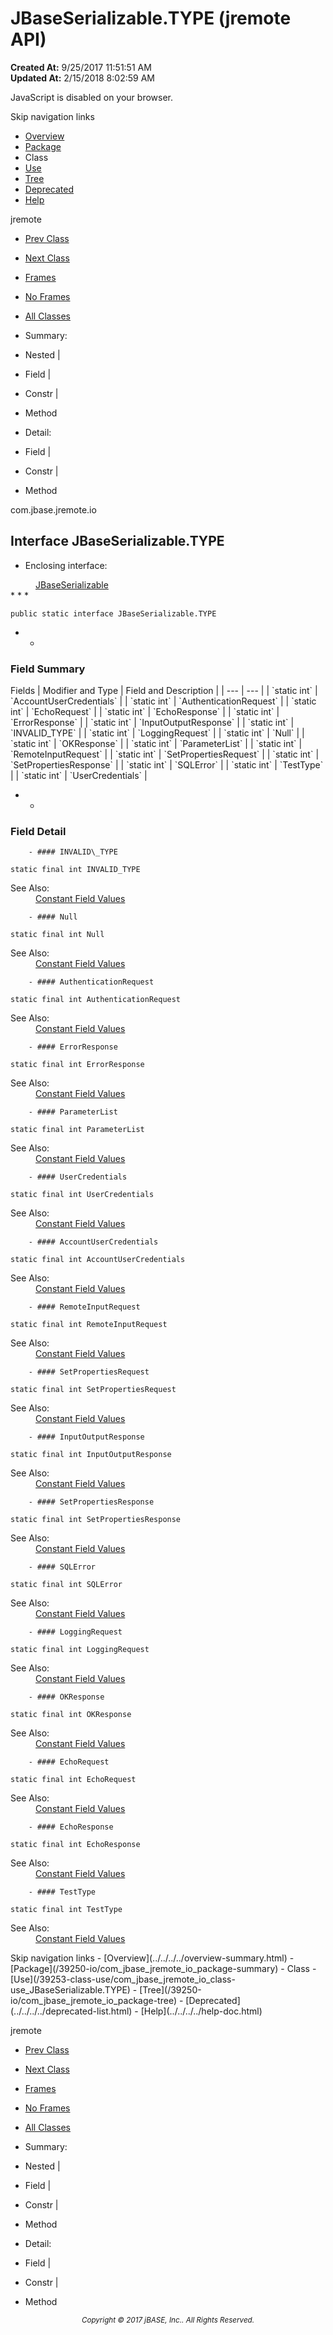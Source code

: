 # JBaseSerializable.TYPE (jremote   API)

**Created At:** 9/25/2017 11:51:51 AM  
**Updated At:** 2/15/2018 8:02:59 AM  

<script type="text/javascript"><!--
    try {
        if (location.href.indexOf('is-external=true') == -1) {
            parent.document.title="JBaseSerializable.TYPE (jremote   API)";
        }
    }
    catch(err) {
    }
//--></script><noscript><div>JavaScript is disabled on your browser.</div></noscript><!-- ========= START OF TOP NAVBAR ======= -->
<!--   -->
Skip navigation links
<!--   -->
- [Overview](../../../../overview-summary.html)
- [Package](/39250-io/com_jbase_jremote_io_package-summary)
- Class
- [Use](/39253-class-use/com_jbase_jremote_io_class-use_JBaseSerializable.TYPE)
- [Tree](/39250-io/com_jbase_jremote_io_package-tree)
- [Deprecated](../../../../deprecated-list.html)
- [Help](../../../../help-doc.html)


jremote <br>

- [Prev Class](/39250-io/com_jbase_jremote_io_jbaseserializable "interface in com.jbase.jremote.io")
- [Next Class](/39250-io/com_jbase_jremote_io_JbaseSocketConnection "class in com.jbase.jremote.io")


- [Frames](../../../../index.html?com/jbase/jremote/io//39226-inflow/com_jbase_jremote_io_JBaseSerializable.TYPE)
- [No Frames](/39226-inflow/com_jbase_jremote_io_JBaseSerializable.TYPE)


- [All Classes](../../../../allclasses-noframe.html)


<script type="text/javascript"><!--
  allClassesLink = document.getElementById("allclasses_navbar_top");
  if(window==top) {
    allClassesLink.style.display = "block";
  }
  else {
    allClassesLink.style.display = "none";
  }
  //--></script>

- Summary:
- Nested |
- Field |
- Constr |
- Method


- Detail:
- Field |
- Constr |
- Method
<!--   -->
<!-- ========= END OF TOP NAVBAR ========= --><!-- ======== START OF CLASS DATA ======== -->
com.jbase.jremote.io

## Interface JBaseSerializable.TYPE

- <dl><dt>Enclosing interface:</dt>
<dd><a href="/39250-io/com_jbase_jremote_io_jbaseserializable" title="interface in com.jbase.jremote.io">JBaseSerializable</a></dd></dl>
* * *


```
public static interface JBaseSerializable.TYPE
```

- <!-- =========== FIELD SUMMARY =========== -->
    - <!--   -->
### Field Summary


<caption><span>Fields</span><span class="tabEnd"> </span></caption>| Modifier and Type | Field and Description |
| --- | --- |
| `static int` | `AccountUserCredentials`  |
| `static int` | `AuthenticationRequest`  |
| `static int` | `EchoRequest`  |
| `static int` | `EchoResponse`  |
| `static int` | `ErrorResponse`  |
| `static int` | `InputOutputResponse`  |
| `static int` | `INVALID_TYPE`  |
| `static int` | `LoggingRequest`  |
| `static int` | `Null`  |
| `static int` | `OKResponse`  |
| `static int` | `ParameterList`  |
| `static int` | `RemoteInputRequest`  |
| `static int` | `SetPropertiesRequest`  |
| `static int` | `SetPropertiesResponse`  |
| `static int` | `SQLError`  |
| `static int` | `TestType`  |
| `static int` | `UserCredentials`  |

- <!-- ============ FIELD DETAIL =========== -->
    - <!--   -->
### Field Detail
<!--   -->
        - #### INVALID\_TYPE

```
static final int INVALID_TYPE
```
<dl><dt><span class="seeLabel">See Also:</span></dt>
<dd><a href="../../../../constant-values.html#com.jbase.jremote.io.JBaseSerializable.TYPE.INVALID_TYPE">Constant Field Values</a></dd></dl>

<!--   -->
        - #### Null

```
static final int Null
```
<dl><dt><span class="seeLabel">See Also:</span></dt>
<dd><a href="../../../../constant-values.html#com.jbase.jremote.io.JBaseSerializable.TYPE.Null">Constant Field Values</a></dd></dl>

<!--   -->
        - #### AuthenticationRequest

```
static final int AuthenticationRequest
```
<dl><dt><span class="seeLabel">See Also:</span></dt>
<dd><a href="../../../../constant-values.html#com.jbase.jremote.io.JBaseSerializable.TYPE.AuthenticationRequest">Constant Field Values</a></dd></dl>

<!--   -->
        - #### ErrorResponse

```
static final int ErrorResponse
```
<dl><dt><span class="seeLabel">See Also:</span></dt>
<dd><a href="../../../../constant-values.html#com.jbase.jremote.io.JBaseSerializable.TYPE.ErrorResponse">Constant Field Values</a></dd></dl>

<!--   -->
        - #### ParameterList

```
static final int ParameterList
```
<dl><dt><span class="seeLabel">See Also:</span></dt>
<dd><a href="../../../../constant-values.html#com.jbase.jremote.io.JBaseSerializable.TYPE.ParameterList">Constant Field Values</a></dd></dl>

<!--   -->
        - #### UserCredentials

```
static final int UserCredentials
```
<dl><dt><span class="seeLabel">See Also:</span></dt>
<dd><a href="../../../../constant-values.html#com.jbase.jremote.io.JBaseSerializable.TYPE.UserCredentials">Constant Field Values</a></dd></dl>

<!--   -->
        - #### AccountUserCredentials

```
static final int AccountUserCredentials
```
<dl><dt><span class="seeLabel">See Also:</span></dt>
<dd><a href="../../../../constant-values.html#com.jbase.jremote.io.JBaseSerializable.TYPE.AccountUserCredentials">Constant Field Values</a></dd></dl>

<!--   -->
        - #### RemoteInputRequest

```
static final int RemoteInputRequest
```
<dl><dt><span class="seeLabel">See Also:</span></dt>
<dd><a href="../../../../constant-values.html#com.jbase.jremote.io.JBaseSerializable.TYPE.RemoteInputRequest">Constant Field Values</a></dd></dl>

<!--   -->
        - #### SetPropertiesRequest

```
static final int SetPropertiesRequest
```
<dl><dt><span class="seeLabel">See Also:</span></dt>
<dd><a href="../../../../constant-values.html#com.jbase.jremote.io.JBaseSerializable.TYPE.SetPropertiesRequest">Constant Field Values</a></dd></dl>

<!--   -->
        - #### InputOutputResponse

```
static final int InputOutputResponse
```
<dl><dt><span class="seeLabel">See Also:</span></dt>
<dd><a href="../../../../constant-values.html#com.jbase.jremote.io.JBaseSerializable.TYPE.InputOutputResponse">Constant Field Values</a></dd></dl>

<!--   -->
        - #### SetPropertiesResponse

```
static final int SetPropertiesResponse
```
<dl><dt><span class="seeLabel">See Also:</span></dt>
<dd><a href="../../../../constant-values.html#com.jbase.jremote.io.JBaseSerializable.TYPE.SetPropertiesResponse">Constant Field Values</a></dd></dl>

<!--   -->
        - #### SQLError

```
static final int SQLError
```
<dl><dt><span class="seeLabel">See Also:</span></dt>
<dd><a href="../../../../constant-values.html#com.jbase.jremote.io.JBaseSerializable.TYPE.SQLError">Constant Field Values</a></dd></dl>

<!--   -->
        - #### LoggingRequest

```
static final int LoggingRequest
```
<dl><dt><span class="seeLabel">See Also:</span></dt>
<dd><a href="../../../../constant-values.html#com.jbase.jremote.io.JBaseSerializable.TYPE.LoggingRequest">Constant Field Values</a></dd></dl>

<!--   -->
        - #### OKResponse

```
static final int OKResponse
```
<dl><dt><span class="seeLabel">See Also:</span></dt>
<dd><a href="../../../../constant-values.html#com.jbase.jremote.io.JBaseSerializable.TYPE.OKResponse">Constant Field Values</a></dd></dl>

<!--   -->
        - #### EchoRequest

```
static final int EchoRequest
```
<dl><dt><span class="seeLabel">See Also:</span></dt>
<dd><a href="../../../../constant-values.html#com.jbase.jremote.io.JBaseSerializable.TYPE.EchoRequest">Constant Field Values</a></dd></dl>

<!--   -->
        - #### EchoResponse

```
static final int EchoResponse
```
<dl><dt><span class="seeLabel">See Also:</span></dt>
<dd><a href="../../../../constant-values.html#com.jbase.jremote.io.JBaseSerializable.TYPE.EchoResponse">Constant Field Values</a></dd></dl>

<!--   -->
        - #### TestType

```
static final int TestType
```
<dl><dt><span class="seeLabel">See Also:</span></dt>
<dd><a href="../../../../constant-values.html#com.jbase.jremote.io.JBaseSerializable.TYPE.TestType">Constant Field Values</a></dd></dl>
<!-- ========= END OF CLASS DATA ========= --><!-- ======= START OF BOTTOM NAVBAR ====== -->
<!--   -->
Skip navigation links
<!--   -->
- [Overview](../../../../overview-summary.html)
- [Package](/39250-io/com_jbase_jremote_io_package-summary)
- Class
- [Use](/39253-class-use/com_jbase_jremote_io_class-use_JBaseSerializable.TYPE)
- [Tree](/39250-io/com_jbase_jremote_io_package-tree)
- [Deprecated](../../../../deprecated-list.html)
- [Help](../../../../help-doc.html)


jremote <br>

- [Prev Class](/39250-io/com_jbase_jremote_io_jbaseserializable "interface in com.jbase.jremote.io")
- [Next Class](/39250-io/com_jbase_jremote_io_JbaseSocketConnection "class in com.jbase.jremote.io")


- [Frames](../../../../index.html?com/jbase/jremote/io//39226-inflow/com_jbase_jremote_io_JBaseSerializable.TYPE)
- [No Frames](/39226-inflow/com_jbase_jremote_io_JBaseSerializable.TYPE)


- [All Classes](../../../../allclasses-noframe.html)


<script type="text/javascript"><!--
  allClassesLink = document.getElementById("allclasses_navbar_bottom");
  if(window==top) {
    allClassesLink.style.display = "block";
  }
  else {
    allClassesLink.style.display = "none";
  }
  //--></script>

- Summary:
- Nested |
- Field |
- Constr |
- Method


- Detail:
- Field |
- Constr |
- Method
<!--   -->
<!-- ======== END OF BOTTOM NAVBAR ======= -->
<small>			<center>			<i>Copyright © 2017 jBASE, Inc.. All Rights Reserved.</i>		</center></small>
